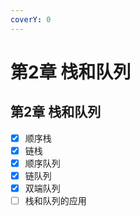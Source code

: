 ```yaml
---
coverY: 0
---
```


# 第2章 栈和队列

## 第2章 栈和队列

* [x] 顺序栈
* [x] 链栈
* [x] 顺序队列
* [x] 链队列
* [x] 双端队列
* [ ] 栈和队列的应用
